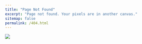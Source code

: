 ```yaml
---
title: "Page Not Found"
excerpt: "Page not found. Your pixels are in another canvas."
sitemap: false
permalink: /404.html
---
```


![](https://i0.wp.com/learn.onemonth.com/wp-content/uploads/2017/08/1-10.png?w=845&ssl=1)
